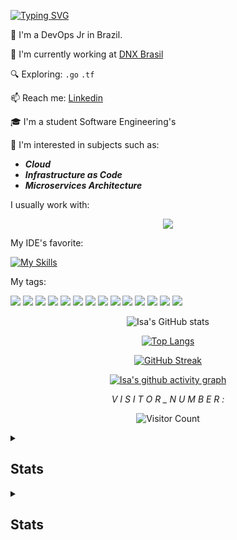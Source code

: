 [![Typing SVG](https://readme-typing-svg.demolab.com/?lines=👋+HI+THERE;&height=150&width=800&size=70&font=Abel&color=FFFFFF&center=true)](https://git.io/typing-svg)

🌱 I'm a DevOps Jr in Brazil.

🏢 I'm currently working at [DNX Brasil](https://www.linkedin.com/company/dnxbrasil/)

🔍 Exploring: `.go` `.tf`

📫 Reach me: [Linkedin](https://www.linkedin.com/in/isabellecoimbra/)   

🎓 I'm a student Software Engineering's

:pencil: I'm interested in subjects such as:
- ***Cloud***
- ***Infrastructure as Code***
- ***Microservices Architecture***


I usually work with:
<p align="center">
  <a href="https://skillicons.dev">
    <img src="https://skillicons.dev/icons?i=git,aws,docker,bash,gitlab,go,grafana,mysql,terraform " />
  </a>
</p>

My IDE's favorite:

[![My Skills](https://skillicons.dev/icons?i=vscode)](https://skillicons.dev)


My tags:

<img src="https://img.shields.io/badge/Amazon_AWS-FF9900?style=for-the-badge&logo=amazonaws&logoColor=white" /> <img src="https://img.shields.io/badge/Azure_DevOps-0078D7?style=for-the-badge&logo=azure-devops&logoColor=white" /> <img src="https://img.shields.io/badge/Shell_Script-121011?style=for-the-badge&logo=gnu-bash&logoColor=white" /> <img src="https://img.shields.io/badge/json-5E5C5C?style=for-the-badge&logo=json&logoColor=white" /> <img src="https://img.shields.io/badge/Terraform-7B42BC?style=for-the-badge&logo=terraform&logoColor=white" /> <img src="https://img.shields.io/badge/Python-FFD43B?style=for-the-badge&logo=python&logoColor=blue" /> <img src="https://img.shields.io/badge/Ansible-000000?style=for-the-badge&logo=ansible&logoColor=white" /> <img src="https://img.shields.io/badge/Nginx-009639?style=for-the-badge&logo=nginx&logoColor=white" /> <img src="https://img.shields.io/badge/MySQL-005C84?style=for-the-badge&logo=mysql&logoColor=white" /> <img src="https://img.shields.io/badge/Linux-FCC624?style=for-the-badge&logo=linux&logoColor=black" /> <img src="https://img.shields.io/badge/Kali_Linux-557C94?style=for-the-badge&logo=kali-linux&logoColor=white" /> <img src="https://img.shields.io/badge/Ubuntu-E95420?style=for-the-badge&logo=ubuntu&logoColor=white" /> <img src="https://img.shields.io/badge/GitHub-100000?style=for-the-badge&logo=github&logoColor=white" /> <img src="https://img.shields.io/badge/Discord-5865F2?style=for-the-badge&logo=discord&logoColor=white" />



<div align="center">

![Isa's GitHub stats](https://github-readme-stats.vercel.app/api?username=isa02dotexe&show_icons=true&theme=chartreuse-dark)

[![Top Langs](https://github-readme-stats.vercel.app/api/top-langs/?username=isa02dotexe&theme=chartreuse-dark)](https://github.com/anuraghazra/github-readme-stats)

[![GitHub Streak](https://streak-stats.demolab.com/?user=isa02dotexe&theme=soft-green)](https://git.io/streak-stats)

[![Isa's github activity graph](https://github-readme-activity-graph.vercel.app/graph?username=isa02dotexe&theme=github-compact)](https://github.com/ashutosh00710/github-readme-activity-graph)

*V I S I T O R _ N U M B E R :*

![Visitor Count](https://profile-counter.glitch.me/{isa02dotexe}/count.svg)

</div>


<details> 
  <summary><h2>Stats</h2></summary>

  #[Isa's GitHub stats]
  <a href="https://github.com/isa02dotexe"><img alt="Isabelle Coimbra's Github Stats" src="https://github-readme-stats.vercel.app/api?username=isa02dotexe&show_icons=true&theme=midnight-purple" height="192px"/></a>

  #[Top Langs]
  <a href="https://github.com/anuraghazra/github-readme-stats"><img alt="Isabelle Coimbra's Top Langs" src="https://github-readme-stats.vercel.app/api/top-langs/?username=isa02dotexe&theme=midnight-purple" height="192px"/></a>

  #[GitHub Streak]
  <a href="https://git.io/streak-stats"><img alt="Isabelle Coimbra's Top Langs" src="https://streak-stats.demolab.com/?user=isa02dotexe&theme=midnight-purple" height="192px"/></a>

  [Isa's github activity graph]
  <a href="https://github.com/ashutosh00710/github-readme-activity-graph"><img alt="Isabelle Coimbra's Top Langs" src="https://github-readme-activity-graph.vercel.app/graph?username=isa02dotexe&theme=nightowl" height="192px"/></a>

</details>



<details>
  <summary><h2>Stats</h2></summary>

  <!-- Adicionando um contêiner para organizar os elementos -->
  <div style="display: flex; flex-wrap: wrap; gap: 10px; justify-content: space-between;">

    <!-- Stats e Streak -->
    <div style="flex: 1; min-width: 300px;">
      <a href="https://github.com/isa02dotexe">
        <img alt="Isabelle Coimbra's Github Stats" src="https://github-readme-stats.vercel.app/api?username=isa02dotexe&show_icons=true&theme=midnight-purple" style="width: 100%; height: auto;" />
      </a>
      <a href="https://git.io/streak-stats">
        <img alt="Isabelle Coimbra's GitHub Streak" src="https://streak-stats.demolab.com/?user=isa02dotexe&theme=midnight-purple" style="width: 100%; height: auto;" />
      </a>
    </div>

    <!-- Top Langs -->
    <div style="flex: 1; min-width: 300px;">
      <a href="https://github.com/anuraghazra/github-readme-stats">
        <img alt="Isabelle Coimbra's Top Langs" src="https://github-readme-stats.vercel.app/api/top-langs/?username=isa02dotexe&theme=midnight-purple" style="width: 100%; height: auto;" />
      </a>
    </div>
  </div>

  <!-- GitHub Activity Graph abaixo dos outros elementos -->
  <a href="https://github.com/ashutosh00710/github-readme-activity-graph">
    <img alt="Isabelle Coimbra's GitHub Activity Graph" src="https://github-readme-activity-graph.vercel.app/graph?username=isa02dotexe&theme=nightowl" style="width: 100%; height: auto;" />
  </a>
</details>
